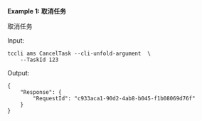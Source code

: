**Example 1: 取消任务**

取消任务

Input: 

```
tccli ams CancelTask --cli-unfold-argument  \
    --TaskId 123
```

Output: 
```
{
    "Response": {
        "RequestId": "c933aca1-90d2-4ab8-b045-f1b08069d76f"
    }
}
```

